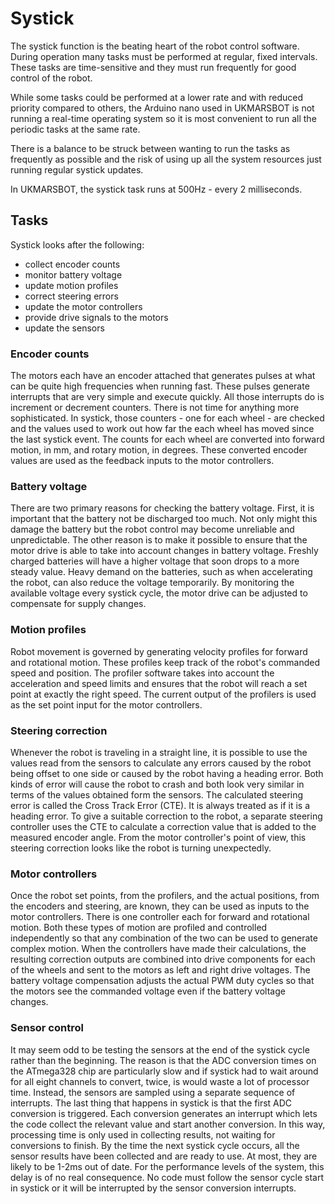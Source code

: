 # Systick

The systick function is the beating heart of the robot control software. During operation many tasks must be performed at regular, fixed intervals. These tasks are time-sensitive and they must run frequently for good control of the robot.

While some tasks could be performed at a lower rate and with reduced priority compared to others, the Arduino nano used in UKMARSBOT is not running a real-time operating system so it is most convenient to run all the periodic tasks at the same rate.

There is a balance to be struck between wanting to run the tasks as frequently as possible and the risk of using up all the system resources just running regular systick updates.

In UKMARSBOT, the systick task runs at 500Hz - every 2 milliseconds.

## Tasks

Systick looks after the following:

 * collect encoder counts
 * monitor battery voltage
 * update motion profiles
 * correct steering errors
 * update the motor controllers
 * provide drive signals to the motors
 * update the sensors

 ### Encoder counts

 The motors each have an encoder attached that generates pulses at what can be quite high frequencies when running fast. These pulses generate interrupts that are very simple and execute quickly. All those interrupts do is increment or decrement counters. There is not time for anything more sophisticated. In systick, those counters - one for each wheel - are checked and the values used to work out how far the each wheel has moved since the last systick event. The counts for each wheel are converted into forward motion, in mm, and rotary motion, in degrees. These converted encoder values are used as the feedback inputs to the motor controllers.

 ### Battery voltage

 There are two primary reasons for checking the battery voltage. First, it is important that the battery not be discharged too much. Not only might this damage the battery but the robot control may become unreliable and unpredictable. The other reason is to make it possible to ensure that the motor drive is able to take into account changes in battery voltage. Freshly charged batteries will have a higher voltage that soon drops to a more steady value. Heavy demand on the batteries, such as when accelerating the robot, can also reduce the voltage temporarily. By monitoring the available voltage every systick cycle, the motor drive can be adjusted to compensate for supply changes.

 ### Motion profiles

 Robot movement is governed by generating velocity profiles for forward and rotational motion. These profiles keep track of the robot's commanded speed and position. The profiler software takes into account the acceleration and speed limits and ensures that the robot will reach a set point at exactly the right speed. The current output of the profilers is used as the set point input for the motor controllers.

 ### Steering correction

 Whenever the robot is traveling in a straight line, it is possible to use the values read from the sensors to calculate any errors caused by the robot being offset to one side or caused by the robot having a heading error. Both kinds of error will cause the robot to crash and both look very similar in terms of the values obtained form the sensors. The calculated steering error is called the Cross Track Error (CTE). It is always treated as if it is a heading error. To give a suitable correction to the robot, a separate steering controller uses the CTE to calculate a correction value that is added to the measured encoder angle. From the motor controller's point of view, this steering correction looks like the robot is turning unexpectedly.

 ### Motor controllers

 Once the robot set points, from the profilers, and the actual positions, from the encoders and steering, are known, they can be used as inputs to the motor controllers. There is one controller each for forward and rotational motion. Both these types of motion are profiled and controlled independently so that any combination of the two can be used to generate complex motion. When the controllers have made their calculations, the resulting correction outputs are combined into drive components for each of the wheels and sent to the motors as left and right drive voltages. The battery voltage compensation adjusts the actual PWM duty cycles so that the motors see the commanded voltage even if the battery voltage changes.

 ### Sensor control

 It may seem odd to be testing the sensors at the end of the systick cycle rather than the beginning. The reason is that the ADC conversion times on the ATmega328 chip are particularly slow and if systick had to wait around for all eight channels to convert, twice, is would waste a lot of processor time. Instead, the sensors are sampled using a separate sequence of interrupts. The last thing that happens in systick is that the first ADC conversion is triggered. Each conversion generates an interrupt which lets the code collect the relevant value and start another conversion. In this way, processing time is only used in collecting results, not waiting for conversions to finish. By the time the next systick cycle occurs, all the sensor results have been collected and are ready to use. At most, they are likely to be 1-2ms out of date. For the performance levels of the system, this delay is of no real consequence.
 No code must follow the sensor cycle start in systick or it will be interrupted by the sensor conversion interrupts.
